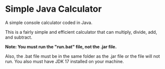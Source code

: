 # Simple Java Calculator
A simple console calculator coded in Java.

This is a fairly simple and efficient calculator that can multiply, divide, add, and subtract.

**Note: You must run the "run.bat" file, not the .jar file.**

Also, the .bat file must be in the same folder as the .jar file or the file will not run.
You also must have JDK 17 installed on your machine.
